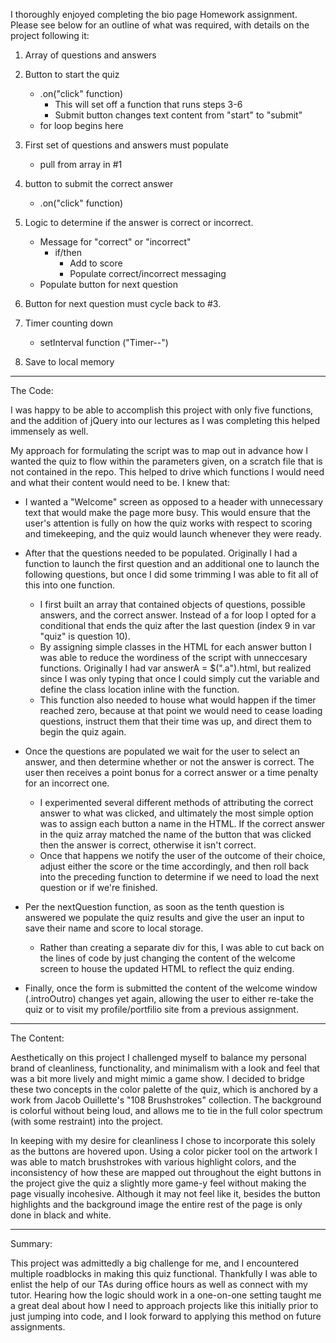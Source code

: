 I thoroughly enjoyed completing the bio page Homework assignment.  Please see below for an outline of what was required, with details on the project following it:

1.  Array of questions and answers

2.  Button to start the quiz
    - .on("click" function)
        - This will set off a function that runs steps 3-6 
        - Submit button changes text content from "start" to "submit"
    - for loop begins here

3.  First set of questions and answers must populate
    - pull from array in #1

4.  button to submit the correct answer
    - .on("click" function)

5.  Logic to determine if the answer is correct or incorrect.
    - Message for "correct" or "incorrect"
        - if/then
            - Add to score
            - Populate correct/incorrect messaging
    - Populate button for next question

6.  Button for next question must cycle back to #3.

7.  Timer counting down
    - setInterval function ("Timer--")

8.  Save to local memory


_____________________________________________________

The Code:

I was happy to be able to accomplish this project with only five functions, and the addition of jQuery into our lectures as I was completing this helped immensely as well.

My approach for formulating the script was to map out in advance how I wanted the quiz to flow within the parameters given, on a scratch file that is not contained in the repo.  This helped to drive which functions I would need and what their content would need to be.  I knew that:

- I wanted a "Welcome" screen as opposed to a header with unnecessary text that would make the page more busy.  This would ensure that the user's attention is fully on how the quiz works with respect to scoring and timekeeping, and the quiz would launch whenever they were ready.

- After that the questions needed to be populated.  Originally I had a function to launch the first question and an additional one to launch the following questions, but once I did some trimming I was able to fit all of this into one function.

    - I first built an array that contained objects of questions, possible answers, and the correct answer.  Instead of a for loop I opted for a conditional that ends the quiz after the last question (index 9 in var "quiz" is question 10).  
    - By assigning simple classes in the HTML for each answer button I was able to reduce the wordiness of the script with unneccesary functions.  Originally I had var answerA = $(".a").html, but realized since I was only typing that once I could simply cut the variable and define the class location inline with the function.
    - This function also needed to house what would happen if the timer reached zero, because at that point we would need to cease loading questions, instruct them that their time was up, and direct them to begin the quiz again.

- Once the questions are populated we wait for the user to select an answer, and then determine whether or not the answer is correct.  The user then receives a point bonus for a correct answer or a time penalty for an incorrect one.  
    - I experimented several different methods of attributing the correct answer to what was clicked, and ultimately the most simple option was to assign each button a name in the HTML.  If the correct answer in the quiz array matched the name of the button that was clicked then the answer is correct, otherwise it isn't correct.
    - Once that happens we notify the user of the outcome of their choice, adjust either the score or the time accordingly, and then roll back into the preceding function to determine if we need to load the next question or if we're finished.

- Per the nextQuestion function, as soon as the tenth question is answered we populate the quiz results and give the user an input to save their name and score to local storage.  
    - Rather than creating a separate div for this, I was able to cut back on the lines of code by just changing the content of the welcome screen to house the updated HTML to reflect the quiz ending. 

- Finally, once the form is submitted the content of the welcome window (.introOutro) changes yet again, allowing the user to either re-take the quiz or to visit my profile/portfilio site from a previous assignment.
_____________________________________________________

The Content:

Aesthetically on this project I challenged myself to balance my personal brand of cleanliness, functionality, and minimalism with a look and feel that was a bit more lively and might mimic a game show.  I decided to bridge these two concepts in the color palette of the quiz, which is anchored by a work from Jacob Ouillette's "108 Brushstrokes" collection.  The background is colorful without being loud, and allows me to tie in the full color spectrum (with some restraint) into the project.

In keeping with my desire for cleanliness I chose to incorporate this solely as the buttons are hovered upon.  Using a color picker tool on the artwork I was able to match brushstrokes with various highlight colors, and the inconsistency of how these are mapped out throughout the eight buttons in the project give the quiz a slightly more game-y feel without making the page visually incohesive.  Although it may not feel like it, besides the button highlights and the background image the entire rest of the page is only done in black and white.
_____________________________________________________


Summary:

This project was admittedly a big challenge for me, and I encountered multiple roadblocks in making this quiz functional.  Thankfully I was able to enlist the help of our TAs during office hours as well as connect with my tutor.  Hearing how the logic should work in a one-on-one setting taught me a great deal about how I need to approach projects like this initially prior to just jumping into code, and I look forward to applying this method on future assignments.

